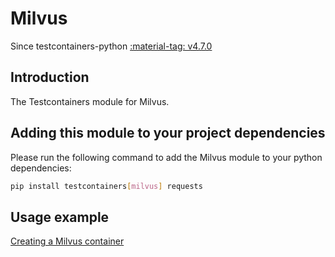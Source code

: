 # Milvus

Since testcontainers-python <a href="https://github.com/testcontainers/testcontainers-python/releases/tag/v4.7.0"><span class="tc-version">:material-tag: v4.7.0</span></a>

## Introduction

The Testcontainers module for Milvus.

## Adding this module to your project dependencies

Please run the following command to add the Milvus module to your python dependencies:

```bash
pip install testcontainers[milvus] requests
```

## Usage example

<!--codeinclude-->

[Creating a Milvus container](../../modules/milvus/example_basic.py)

<!--/codeinclude-->
